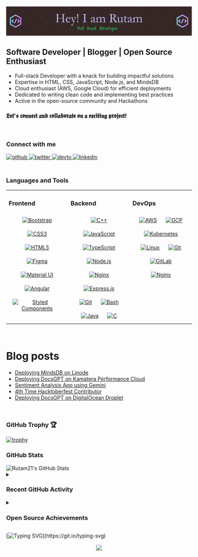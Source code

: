 ![Header](./assets/header.png)


## Software Developer | Blogger | Open Source Enthusiast

- Full-stack Developer with a knack for building impactful solutions
- Expertise in HTML, CSS, JavaScript, Node.js, and MindsDB
- Cloud enthusiast (AWS, Google Cloud) for efficient deployments
- Dedicated to writing clean code and implementing best practices
- Active in the open-source community and Hackathons
 
### 𝕷𝖊𝖙'𝖘 𝖈𝖔𝖓𝖓𝖊𝖈𝖙 𝖆𝖓𝖉 𝖈𝖔𝖑𝖑𝖆𝖇𝖔𝖗𝖆𝖙𝖊 𝖔𝖓 𝖆 𝖊𝖝𝖈𝖎𝖙𝖎𝖓𝖌 𝖕𝖗𝖔𝖏𝖊𝖈𝖙!

<br/>

### Connect with me

<div align="left">
<a href="https://github.com/Rutam21" target="_blank">
<img src=https://img.shields.io/badge/github-%2324292e.svg?&style=for-the-badge&logo=github&logoColor=white alt=github style="margin-bottom: 5px;" />
</a>
<a href="https://twitter.com/RutamHere" target="_blank">
<img src=https://img.shields.io/badge/twitter-%2300acee.svg?&style=for-the-badge&logo=twitter&logoColor=white alt=twitter style="margin-bottom: 5px;" />
</a>
<a href="https://dev.to/rutamhere" target="_blank">
<img src=https://img.shields.io/badge/dev.to-%2308090A.svg?&style=for-the-badge&logo=dev.to&logoColor=white alt=devto style="margin-bottom: 5px;" />
</a>
<a href="https://linkedin.com/in/rutam-prita-mishra" target="_blank">
<img src=https://img.shields.io/badge/linkedin-%231E77B5.svg?&style=for-the-badge&logo=linkedin&logoColor=white alt=linkedin style="margin-bottom: 5px;" />
</a>
</div>  
  

<br/> 

### Languages and Tools
 
<table><tr><td valign="top" width="33%">



### Frontend  
<div align="center">  
<a href="https://getbootstrap.com/docs/3.4/javascript/" target="_blank"><img style="margin: 10px" src="https://profilinator.rishav.dev/skills-assets/bootstrap-plain.svg" alt="Bootstrap" height="50" /></a>  
<a href="https://www.w3schools.com/css/" target="_blank"><img style="margin: 10px" src="https://profilinator.rishav.dev/skills-assets/css3-original-wordmark.svg" alt="CSS3" height="50" /></a>  
<a href="https://en.wikipedia.org/wiki/HTML5" target="_blank"><img style="margin: 10px" src="https://profilinator.rishav.dev/skills-assets/html5-original-wordmark.svg" alt="HTML5" height="50" /></a>  
<a href="https://www.figma.com/" target="_blank"><img style="margin: 10px" src="https://profilinator.rishav.dev/skills-assets/figma-icon.svg" alt="Figma" height="50" /></a>  
<a href="https://mui.com/" target="_blank"><img style="margin: 10px" src="https://profilinator.rishav.dev/skills-assets/mui.png" alt="Material UI" height="50" /></a>  
<a href="https://angular.io/" target="_blank"><img style="margin: 10px" src="https://profilinator.rishav.dev/skills-assets/angularjs-original.svg" alt="Angular" height="50" /></a>  
<a href="https://styled-components.com/" target="_blank"><img style="margin: 10px" src="https://profilinator.rishav.dev/skills-assets/styled-components.png" alt="Styled Components" height="50" /></a>  
</div>

</td><td valign="top" width="33%">



### Backend  
<div align="center">  
<a href="https://www.cplusplus.com/" target="_blank"><img style="margin: 10px" src="https://profilinator.rishav.dev/skills-assets/cplusplus-original.svg" alt="C++" height="50" /></a>  
<a href="https://www.javascript.com/" target="_blank"><img style="margin: 10px" src="https://profilinator.rishav.dev/skills-assets/javascript-original.svg" alt="JavaScript" height="50" /></a>  
<a href="https://www.typescriptlang.org/" target="_blank"><img style="margin: 10px" src="https://profilinator.rishav.dev/skills-assets/typescript-original.svg" alt="TypeScript" height="50" /></a>  
<a href="https://nodejs.org/" target="_blank"><img style="margin: 10px" src="https://profilinator.rishav.dev/skills-assets/nodejs-original-wordmark.svg" alt="Node.js" height="50" /></a>  
<a href="https://www.nginx.com/" target="_blank"><img style="margin: 10px" src="https://profilinator.rishav.dev/skills-assets/nginx-original.svg" alt="Nginx" height="50" /></a>  
<a href="https://expressjs.com/" target="_blank"><img style="margin: 10px" src="https://profilinator.rishav.dev/skills-assets/express-original-wordmark.svg" alt="Express.js" height="50" /></a>  
<a href="https://github.com/" target="_blank"><img style="margin: 10px" src="https://profilinator.rishav.dev/skills-assets/git-scm-icon.svg" alt="Git" height="50" /></a>  
<a href="https://www.gnu.org/software/bash/" target="_blank"><img style="margin: 10px" src="https://profilinator.rishav.dev/skills-assets/gnu_bash-icon.svg" alt="Bash" height="50" /></a>  
<a href="https://www.java.com/" target="_blank"><img style="margin: 10px" src="https://profilinator.rishav.dev/skills-assets/java-original-wordmark.svg" alt="Java" height="50" /></a>  
<a href="https://www.cprogramming.com/" target="_blank"><img style="margin: 10px" src="https://profilinator.rishav.dev/skills-assets/c-original.svg" alt="C" height="50" /></a>  
</div>

</td><td valign="top" width="33%">



### DevOps  
<div align="center">  
<a href="https://aws.amazon.com/" target="_blank"><img style="margin: 10px" src="https://profilinator.rishav.dev/skills-assets/amazonwebservices-original-wordmark.svg" alt="AWS" height="50" /></a>  
<a href="https://cloud.google.com/" target="_blank"><img style="margin: 10px" src="https://profilinator.rishav.dev/skills-assets/google_cloud-icon.svg" alt="GCP" height="50" /></a>  
<a href="https://kubernetes.io/" target="_blank"><img style="margin: 10px" src="https://profilinator.rishav.dev/skills-assets/kubernetes-icon.svg" alt="Kubernetes" height="50" /></a>  
<a href="https://www.linux.org/" target="_blank"><img style="margin: 10px" src="https://profilinator.rishav.dev/skills-assets/linux-original.svg" alt="Linux" height="50" /></a>  
<a href="https://github.com/" target="_blank"><img style="margin: 10px" src="https://profilinator.rishav.dev/skills-assets/git-scm-icon.svg" alt="Git" height="50" /></a>  
<a href="https://about.gitlab.com/" target="_blank"><img style="margin: 10px" src="https://profilinator.rishav.dev/skills-assets/gitlab.svg" alt="GitLab" height="50" /></a>  
<a href="https://www.nginx.com/" target="_blank"><img style="margin: 10px" src="https://profilinator.rishav.dev/skills-assets/nginx-original.svg" alt="Nginx" height="50" /></a>  
</div>

</td></tr></table>  

<br/>

# Blog posts
<!-- BLOG-POST-LIST:START -->
- [Deploying MindsDB on Linode](https://dev.to/rutamhere/deploying-mindsdb-on-linode-jh8)
- [Deploying DocsGPT on Kamatera Performance Cloud](https://dev.to/rutamhere/deploying-docsgpt-on-kamatera-performance-cloud-1bj)
- [Sentiment Analysis App using Gemini](https://dev.to/rutamhere/sentiment-analysis-app-using-gemini-ahp)
- [4th Time Hacktoberfest Contributor](https://dev.to/rutamhere/4th-time-contributor-5em1)
- [Deploying DocsGPT on DigitalOcean Droplet](https://dev.to/rutamhere/deploying-docsgpt-on-digitalocean-droplet-50ea)
<!-- BLOG-POST-LIST:END -->

<br />

### GitHub Trophy 🏆

[![trophy](https://github-profile-trophy.vercel.app/?username=Rutam21&theme=darkhub&column=-1)](https://github.com/Rutam21)

### GitHub Stats
<img width="450" alt="Rutam21's GitHub Stats" src="https://github-readme-stats.vercel.app/api?username=Rutam21&show_icons=true&theme=radical" />

<br />

<details>
<summary><h3>Recent GitHub Activity</h3></summary>

<!--START_SECTION:activity-->
1. 💪 Opened PR [#3336](https://github.com/Rutam21/gatsby/pull/3336) in [Rutam21/gatsby](https://github.com/Rutam21/gatsby)
2. 💪 Opened PR [#3335](https://github.com/Rutam21/gatsby/pull/3335) in [Rutam21/gatsby](https://github.com/Rutam21/gatsby)
<!--END_SECTION:activity-->
</details>

<details>
<summary><h3>Open Source Achievements</h3></summary>

<a href="https://novu.co/contributors/Rutam21/"><img src="https://contributors.novu.co/profiles/Rutam21-small.jpg" height="200" width="500" alt="" /></a>

[![An image of @rutamhere's Holopin badges, which is a link to view their full Holopin profile](https://holopin.me/rutamhere)](https://holopin.io/@rutamhere)
</details>

[![Typing SVG](https://readme-typing-svg.demolab.com?font=Monotype+Corsiva&weight=900&size=100&pause=1000&color=F7F7F7FF&background=4C72FFFF&center=true&vCenter=true&width=1500&height=125&lines=Thanks+for+visiting+my+profile.;See+you+soon!;)](https://git.io/typing-svg)

<div align="center">
<img src="https://komarev.com/ghpvc/?username=Rutam21&&style=flat-square" align="center" />
</div>  


<br/> 
